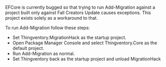 ﻿EFCore is currently bugged so that trying to run Add-Migration
against a project built only against Fall Creators Update causes
exceptions. This project exists solely as a workaround to that.

To run Add-Migration follow these steps:

* Set Thingventory.MigrationHack as the startup project.
* Open Package Manager Console and select Thingventory.Core as the default project.
* Run Add-Migration as normal.
* Set Thingventory back as the startup project and unload MigrationHack
